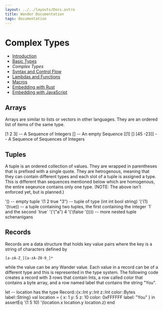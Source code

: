 ```yaml
---
layout: ../../layouts/Docs.astro
title: Wander Documentation
tags: documentation
---
```


# Complex Types

 * [Introduction](/docs/)
 * [Basic Types](/docs/basic-types/)
 * *Complex Types*
 * [Syntax and Control Flow](/docs/syntax-and-control-flow/)
 * [Lambdas and Functions](/docs/lambdas-and-functions/)
 * [Macros](/docs/macros/)
 * [Embedding with Rust](/docs/embedding-with-rust/)
 * [Embedding with JavaScript](/docs/embedding-with-js/)

## Arrays

Arrays are similar to lists or vectors in other languages.
They are an ordered list of items of the same type.

<wander-lang action="display">
[1 2 3]            -- A Sequence of Integers
[]                 -- An empty Sequence
[[1] [] [45 -23]]  -- A Sequence of Sequences of Integers
</wander-lang>

## Tuples

A tuple is an ordered collection of values.
They are wrapped in parentheses that is prefixed with a single quote.
They are hetrogenous, meaning that they can contain different types and each slot of a tuple is assigned a type.
This is different than sequences mentioned below which are homogenous, the entire seqeunce contains only one type.
(NOTE: The above isn't enforced yet, but is planned.)

<wander-lang action="display">
'() -- empty tuple
'(1 2 true "3") -- tuple of type (int int bool string)
'('(1) '(true)) -- a tuple containing two tuples, the first containing the integer `1` and the second `true`
'('("a") 4 '('(false '()))) -- more nested tuple schenanigans
</wander-lang>

## Records

Records are a data structure that holds key value pairs where the key is a string of characters defined by 

```regex
[a-zA-Z_][a-zA-Z0-9_]*
```

while the value can be any Wander value.
Each value in a record can be of a different type and this is represented in the type system.
The following code creates a record with 3 rows that contain Ints, a row called color that contains a byte array,
and a row named label that contains the string "You".

<wander-lang action="display">
let
  -- location has the type Record::{x::Int y::Int z::Int color::Bytes label::String}
  val location = { x: 1 y: 5 z: 10 color: 0xFFFFFF label: "You" }
in
  assertEq '(1 5 10) '(location.x location.y location.z)
end
</wander-lang>
